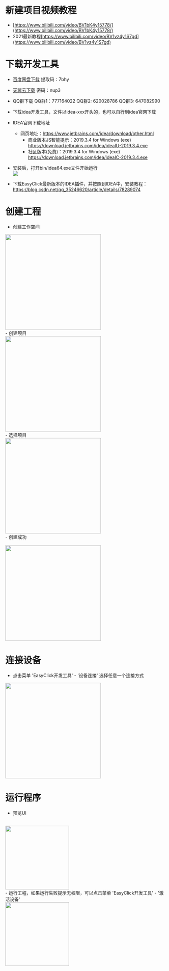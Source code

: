 # 新建项目视频教程
- [https://www.bilibili.com/video/BV1bK4y15778/](https://www.bilibili.com/video/BV1bK4y15778/)
- 2021最新教程[https://www.bilibili.com/video/BV1vz4y1S7gd](https://www.bilibili.com/video/BV1vz4y1S7gd)


# 下载开发工具
- [百度网盘下载](https://pan.baidu.com/s/124sTYQAZkedgfnTv3iFTZg) 提取码：7bhy
- [天翼云下载](https://cloud.189.cn/t/UbAjqanEzeMz) 密码：nup3
- QQ群下载 QQ群1：777164022  QQ群2: 620028786 QQ群3: 647082990

- 下载idea开发工具，文件以idea-xxx开头的，也可以自行到idea官网下载

- IDEA官网下载地址
    - 网页地址：https://www.jetbrains.com/idea/download/other.html
        - 商业版本JS智能提示：2019.3.4 for Windows (exe) https://download.jetbrains.com/idea/ideaIU-2019.3.4.exe
        - 社区版本(免费)：2019.3.4 for Windows (exe) https://download.jetbrains.com/idea/ideaIC-2019.3.4.exe
    
- 安装后，打开bin/idea64.exe文件开始运行
    <br/>
    <img src='zh-cn/images/getstart-1.jpg'>
    
- 下载EasyClick最新版本的IDEA插件，并按照到IDEA中，安装教程：https://blog.csdn.net/qq_35246620/article/details/78289074

# 创建工程
- 创建工作空间<br/>
<img src='zh-cn/images/getstart-2.png' width='300'>
<br/>
- 创建项目<br/>
<img src='zh-cn/images/getstart-3.png' width='300' >
<br/>
- 选择项目<br/>
<img src='zh-cn/images/getstart-4.png' width='300' >
<br/>
- 创建成功<br/>
<br/>
<img src='zh-cn/images/new-project.png' width='300' >


# 连接设备
- 点击菜单 'EasyClick开发工具' - '设备连接' 选择任意一个连接方式
<img src='zh-cn/images/getstart-5.jpg' width='300'>

# 运行程序
- 预览UI
<br/>
<img src='zh-cn/images/getstart-6.jpg' width='200'>
<br/>
- 运行工程，如果运行失败提示无权限，可以点击菜单 'EasyClick开发工具' - '激活设备'
<br/>
<img src='zh-cn/images/getstart-7.jpg' width='200'>
